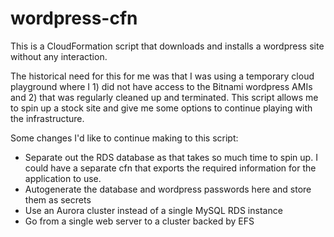 # wordpress-cfn
This is a CloudFormation script that downloads and installs a wordpress site without any interaction.

The historical need for this for me was that I was using a temporary cloud playground where I 1) did not have access to the Bitnami wordpress AMIs and 2) that was regularly cleaned up and terminated.  This script allows me to spin up a stock site and give me some options to continue playing with the infrastructure.

Some changes I'd like to continue making to this script:
* Separate out the RDS database as that takes so much time to spin up.  I could have a separate cfn that exports the required information for the application to use.
* Autogenerate the database and wordpress passwords here and store them as secrets
* Use an Aurora cluster instead of a single MySQL RDS instance
* Go from a single web server to a cluster backed by EFS

